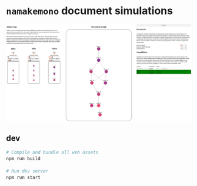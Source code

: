 # `namakemono` document simulations

![screenshot of document graph simulation](/screenshot.png)

## dev

```bash
# Compile and bundle all web assets
npm run build

# Run dev server
npm run start
```